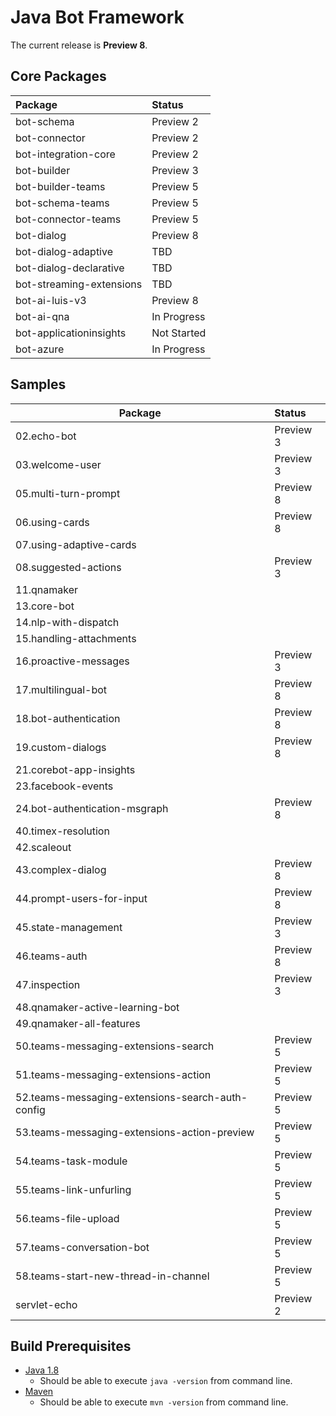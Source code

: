 # Java Bot Framework

The current release is **Preview 8**.

## Core Packages

| Package                         | Status
| :-------------                  |:-------------
| bot-schema                      | Preview 2
| bot-connector                   | Preview 2
| bot-integration-core            | Preview 2
| bot-builder                     | Preview 3
| bot-builder-teams               | Preview 5
| bot-schema-teams                | Preview 5
| bot-connector-teams             | Preview 5
| bot-dialog                      | Preview 8
| bot-dialog-adaptive             | TBD
| bot-dialog-declarative          | TBD
| bot-streaming-extensions        | TBD
| bot-ai-luis-v3                     | Preview 8
| bot-ai-qna                      | In Progress
| bot-applicationinsights         | Not Started
| bot-azure                       | In Progress

## Samples
| Package                         | Status
| -------------                   |:-------------
| 02.echo-bot                     | Preview 3
| 03.welcome-user                 | Preview 3
| 05.multi-turn-prompt            | Preview 8
| 06.using-cards                  | Preview 8
| 07.using-adaptive-cards         |
| 08.suggested-actions            | Preview 3
| 11.qnamaker                     |
| 13.core-bot                     |
| 14.nlp-with-dispatch            |
| 15.handling-attachments         |
| 16.proactive-messages           | Preview 3
| 17.multilingual-bot             | Preview 8
| 18.bot-authentication           | Preview 8
| 19.custom-dialogs               | Preview 8
| 21.corebot-app-insights         |
| 23.facebook-events              |
| 24.bot-authentication-msgraph   | Preview 8
| 40.timex-resolution             |
| 42.scaleout                     |
| 43.complex-dialog               | Preview 8
| 44.prompt-users-for-input       | Preview 8
| 45.state-management             | Preview 3
| 46.teams-auth                   | Preview 8
| 47.inspection                   | Preview 3
| 48.qnamaker-active-learning-bot |
| 49.qnamaker-all-features        |
| 50.teams-messaging-extensions-search | Preview 5
| 51.teams-messaging-extensions-action | Preview 5
| 52.teams-messaging-extensions-search-auth-config | Preview 5
| 53.teams-messaging-extensions-action-preview | Preview 5
| 54.teams-task-module | Preview 5
| 55.teams-link-unfurling | Preview 5
| 56.teams-file-upload | Preview 5
| 57.teams-conversation-bot | Preview 5
| 58.teams-start-new-thread-in-channel | Preview 5
| servlet-echo                    | Preview 2

## Build Prerequisites

- [Java 1.8](https://docs.microsoft.com/en-us/azure/java/jdk/java-jdk-install)
  - Should be able to execute `java -version` from command line.
- [Maven](https://maven.apache.org/install.html)
  - Should be able to execute `mvn -version` from command line.
